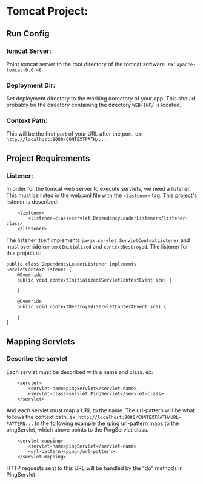 # Tomcat Project:

## Run Config
### tomcat Server:
Point tomcat server to the root directory of the tomcat software. ex: `apache-tomcat-9.0.46`
### Deployment Dir:
Set deployment directory to the working dorectory of your app. This should probably be the directory containing the directory `WEB-INF/` is located.
### Context Path:
This will be the first part of your URL after the port. ex: `http://localhost:8080/CONTEXTPATH/...`

## Project Requirements
### Listener:
In order for the tomcat web server to execute servlets, we need a listener. 
This must be listed in the web.xml file with the `<listener>` tag. 
This project's listener is described:
```
    <listener>
        <listener-class>servlet.DependencyLoaderListener</listener-class>
    </listener>
```

The listener itself implements `javax.servlet.ServletContextListener` and must override `contextInitialized` and `contextDestroyed`.
The listener for this project is:
```
public class DependencyLoaderListener implements ServletContextListener {
    @Override
    public void contextInitialized(ServletContextEvent sce) {

    }

    @Override
    public void contextDestroyed(ServletContextEvent sce) {

    }
}
```

## Mapping Servlets
### Describe the servlet
Each servlet must be described with a name and class. ex: 
```
    <servlet>
        <servlet-name>pingServlet</servlet-name>
        <servlet-class>servlet.PingServlet</servlet-class>
    </servlet>
```

And each servlet must map a URL to the name. The url-pattern will be what follows the context path. ex: `http://localhost:8080/CONTEXTPATH/URL-PATTERN...`
In the following example the /ping url-pattern maps to the pingServlet, which above points to the PingServlet class. 
```
    <servlet-mapping>
        <servlet-name>pingServlet</servlet-name>
        <url-pattern>/ping</url-pattern>
    </servlet-mapping>
```
HTTP requests sent to this URL will be handled by the "do" methods in PingServlet.  